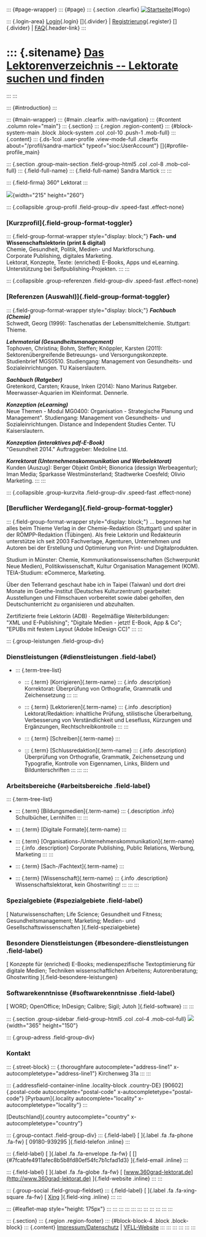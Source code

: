 ::: {#page-wrapper}
::: {#page}
::: {.section .clearfix}
[![Startseite](https://www.lektoren.de/sites/default/files/VfLL_logo.jpg)](/ "Startseite"){#logo}

::: {.login-area}
[Login](/user){.login} []{.divider} \|
[Registrierung](/user/register){.register} []{.divider} \|
[FAQ](/faq-page){.header-link}
:::

::: {.sitename}
[Das Lektorenverzeichnis -- Lektorate suchen und finden](/ "Startseite")
========================================================================
:::
:::

::: {#introduction}
:::

::: {#main-wrapper}
::: {#main .clearfix .with-navigation}
::: {#content .column role="main"}
::: {.section}
::: {.region .region-content}
::: {#block-system-main .block .block-system .col .col-10 .push-1 .mob-full}
::: {.content}
::: {.ds-1col .user-profile .view-mode-full .clearfix about="/profil/sandra-martick" typeof="sioc:UserAccount"}
[]{#profile-profile_main}

::: {.section .group-main-section .field-group-html5 .col .col-8 .mob-col-full}
::: {.field-full-name}
::: {.field-full-name}
Sandra Martick
:::
:::

::: {.field-firma}
360° Lektorat
:::

![](https://www.lektoren.de/sites/default/files/styles/profile-image-full/public/users/profile_img/1-img_1440_1318-001.jpg?itok=dNZzUQq6){width="215"
height="260"}

::: {.collapsible .group-profil .field-group-div .speed-fast .effect-none}
### [Kurzprofil]{.field-group-format-toggler}

::: {.field-group-format-wrapper style="display: block;"}
**Fach- und Wissenschaftslektorin (print & digital)**\
Chemie, Gesundheit, Politik, Medien- und Marktforschung.\
Corporate Publishing, digitales Marketing.\
Lektorat, Konzepte, Texte: (enriched) E-Books, Apps und eLearning.\
Unterstützung bei Selfpublishing-Projekten.
:::
:::

::: {.collapsible .group-referenzen .field-group-div .speed-fast .effect-none}
### [Referenzen (Auswahl)]{.field-group-format-toggler}

::: {.field-group-format-wrapper style="display: block;"}
***Fachbuch (Chemie)***\
Schwedt, Georg (1999): Taschenatlas der Lebensmittelchemie. Stuttgart:
Thieme.

***Lehrmaterial (Gesundheitsmanagement)***\
Tophoven, Christina; Bohm, Steffen; Knöppler, Karsten (2011):
Sektorenübergreifende Betreuungs- und Versorgungskonzepte. Studienbrief
MGS0510. Studiengang: Management von Gesundheits- und
Sozialeinrichtungen. TU Kaiserslautern.

***Sachbuch (Ratgeber)***\
Gretenkord, Carsten; Krause, Inken (2014): Nano Marinus Ratgeber.
Meerwasser-Aquarien im Kleinformat. Dennerle.

***Konzeption (eLearning)***\
Neue Themen - Modul MG0400: Organisation - Strategische Planung und
Management\". Studiengang: Management von Gesundheits- und
Sozialeinrichtungen. Distance and Independent Studies Center. TU
Kaiserslautern.

***Konzeption (interaktives pdf-E-Book)***\
\"Gesundheit 2014.\" Auftraggeber: Medoline Ltd.

***Korrektorat (Unternehmenskommunikation und Werbelektorat)***\
Kunden (Auszug): Berger Objekt GmbH; Bionorica (dessign Werbeagentur);
Iman Media; Sparkasse Westmünsterland; Stadtwerke Coesfeld; Olivio
Marketing.
:::
:::

::: {.collapsible .group-kurzvita .field-group-div .speed-fast .effect-none}
### [Beruflicher Werdegang]{.field-group-format-toggler}

::: {.field-group-format-wrapper style="display: block;"}
\... begonnen hat alles beim Thieme Verlag in der Chemie-Redaktion
(Stuttgart) und später in der RÖMPP-Redaktion (Tübingen). Als freie
Lektorin und Redakteurin unterstütze ich seit 2003 Fachverlage,
Agenturen, Unternehmen und Autoren bei der Erstellung und Optimierung
von Print- und Digitalprodukten.

Studium in Münster: Chemie, Kommunikationswissenschaften (Schwerpunkt
Neue Medien), Politikwissenschaft, Kultur Organisation Management (KOM).
TEIA-Studium: eCommerce, Marketing.

Über den Tellerrand geschaut habe ich in Taipei (Taiwan) und dort drei
Monate im Goethe-Institut (Deutsches Kulturzentrum) gearbeitet:
Ausstellungen und Filmschauen vorbereitet sowie dabei geholfen, den
Deutschunterricht zu organisieren und abzuhalten.

Zertifizierte freie Lektorin (ADB) ∙ Regelmäßige Weiterbildungen:\
\"XML und E-Publishing\"; \"Digitale Medien - jetzt! E-Book, App & Co\";
\"EPUBs mit festem Layout (Adobe InDesign CC)\"
:::
:::

::: {.group-leistungen .field-group-div}
### Dienstleistungen {#dienstleistungen .field-label}

-   ::: {.term-tree-list}
    -   ::: {.term}
        [Korrigieren]{.term-name}
        ::: {.info .description}
        Korrektorat: Überprüfung von Orthografie, Grammatik und
        Zeichensetzung
        :::
        :::

    -   ::: {.term}
        [Lektorieren]{.term-name}
        ::: {.info .description}
        Lektorat/Redaktion: inhaltliche Prüfung, stilistische
        Überarbeitung, Verbesserung von Verständlichkeit und Lesefluss,
        Kürzungen und Ergänzungen, Rechtschreibkontrolle
        :::
        :::

    -   ::: {.term}
        [Schreiben]{.term-name}
        :::

    -   ::: {.term}
        [Schlussredaktion]{.term-name}
        ::: {.info .description}
        Überprüfung von Orthografie, Grammatik, Zeichensetzung und
        Typografie, Kontrolle von Eigennamen, Links, Bildern und
        Bildunterschriften
        :::
        :::
    :::

### Arbeitsbereiche {#arbeitsbereiche .field-label}

::: {.term-tree-list}
-   ::: {.term}
    [Bildungsmedien]{.term-name}
    ::: {.description .info}
    Schulbücher, Lernhilfen
    :::
    :::

-   ::: {.term}
    [Digitale Formate]{.term-name}
    :::

-   ::: {.term}
    [Organisations-/Unternehmenskommunikation]{.term-name}
    ::: {.info .description}
    Corporate Publishing, Public Relations, Werbung, Marketing
    :::
    :::

-   ::: {.term}
    [Sach-/Fachtext]{.term-name}
    :::

-   ::: {.term}
    [Wissenschaft]{.term-name}
    ::: {.info .description}
    Wissenschaftslektorat, kein Ghostwriting!
    :::
    :::
:::

### Spezialgebiete {#spezialgebiete .field-label}

[ Naturwissenschaften; Life Science; Gesundheit und Fitness;
Gesundheitsmanagement; Marketing; Medien- und
Gesellschaftswissenschaften ]{.field-spezialgebiete}

### Besondere Dienstleistungen {#besondere-dienstleistungen .field-label}

[ Konzepte für (enriched) E-Books; medienspezifische Textoptimierung für
digitale Medien; Techniken wissenschaftlichen Arbeitens;
Autorenberatung; Ghostwriting ]{.field-besondere-leistungen}

### Softwarekenntnisse {#softwarekenntnisse .field-label}

[ WORD; OpenOffice; InDesign; Calibre; Sigil; Jutoh ]{.field-software}
:::
:::

::: {.section .group-sidebar .field-group-html5 .col .col-4 .mob-col-full}
![](https://www.lektoren.de/sites/default/files/styles/logo/public/users/profile_logo/360lektorat_gross.jpg?itok=5bDsMK0f){width="365"
height="150"}

::: {.group-adress .field-group-div}
### Kontakt

::: {.street-block}
::: {.thoroughfare autocomplete="address-line1" x-autocompletetype="address-line1"}
Kirchenweg 31a
:::
:::

::: {.addressfield-container-inline .locality-block .country-DE}
[90602]{.postal-code autocomplete="postal-code"
x-autocompletetype="postal-code"} [Pyrbaum]{.locality
autocomplete="locality" x-autocompletetype="locality"}
:::

[Deutschland]{.country autocomplete="country"
x-autocompletetype="country"}

::: {.group-contact .field-group-div}
::: {.field-label}
[ ]{.label .fa .fa-phone .fa-fw} [ 09180-939295 ]{.field-telefon
.inline}
:::

::: {.field-label}
[ ]{.label .fa .fa-envelope .fa-fw} [
[]{#7fcabfe4911afec8b5b8fd80ef54fc7b1cfad1d3} ]{.field-email .inline}
:::

::: {.field-label}
[ ]{.label .fa .fa-globe .fa-fw} [
[www.360grad-lektorat.de](http://www.360grad-lektorat.de)
]{.field-website .inline}
:::
:::

::: {.group-social .field-group-fieldset}
::: {.field-label}
[ ]{.label .fa .fa-xing-square .fa-fw} [
[Xing](https://www.xing.com/profile/Sandra_Martick) ]{.field-xing
.inline}
:::
:::

::: {#leaflet-map style="height: 175px"}
:::
:::
:::
:::
:::
:::
:::
:::
:::
:::
:::

::: {.section}
::: {.region .region-footer}
::: {#block-block-4 .block .block-block}
::: {.content}
[Impressum/Datenschutz](/impressum) \|
[VFLL-Website](http://www.vfll.de)
:::
:::
:::
:::
:::
:::
